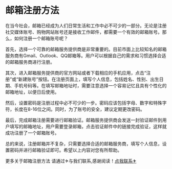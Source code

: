 # 邮箱注册方法

在当今社会，邮箱已经成为人们日常生活和工作中必不可少的一部分。无论是注册社交媒体账号、购物网站账号还是接收工作邮件，都需要一个有效的邮箱账号。那么，如何注册一个邮箱账号呢？

首先，选择一个可靠的邮箱服务提供商是非常重要的。目前市面上比较知名的邮箱服务商有Gmail、Outlook、QQ邮箱等。用户可以根据自己的需求和习惯选择合适的邮箱服务商进行注册。

其次，进入邮箱服务提供商的官方网站或者下载相应的手机应用，点击“注册”或“新建账号”按钮。在注册页面上，填写个人信息，包括姓名、性别、出生日期、手机号码等。在填写邮箱地址时，需要注意选择一个容易记忆且具有个性化的邮箱地址，以便日后使用。

然后，设置密码是注册过程中必不可少的一步。密码应该包括字母、数字和特殊字符，长度在8-16位之间。同时，为了账号的安全，建议定期更改密码。

最后，完成邮箱注册需要进行邮箱验证。邮箱服务提供商会发送一封验证邮件到用户填写的邮箱地址，用户需要登录邮箱，点击验证邮件中的链接完成验证，这样就成功注册了一个邮箱账号。

总的来说，注册邮箱并不复杂，只需要选择合适的邮箱服务商，填写个人信息，设置密码并进行邮箱验证即可。希望以上内容对您有所帮助。

更多关于邮箱注册方法 请通过✈与我们联系,感谢阅读！[点我联系✈](https://www.k02.cc)
